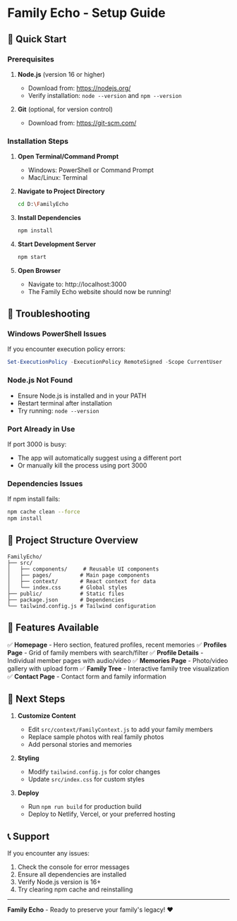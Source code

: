 # Family Echo - Setup Guide

## 🚀 Quick Start

### Prerequisites
1. **Node.js** (version 16 or higher)
   - Download from: https://nodejs.org/
   - Verify installation: `node --version` and `npm --version`

2. **Git** (optional, for version control)
   - Download from: https://git-scm.com/

### Installation Steps

1. **Open Terminal/Command Prompt**
   - Windows: PowerShell or Command Prompt
   - Mac/Linux: Terminal

2. **Navigate to Project Directory**
   ```bash
   cd D:\FamilyEcho
   ```

3. **Install Dependencies**
   ```bash
   npm install
   ```

4. **Start Development Server**
   ```bash
   npm start
   ```

5. **Open Browser**
   - Navigate to: http://localhost:3000
   - The Family Echo website should now be running!

## 🔧 Troubleshooting

### Windows PowerShell Issues
If you encounter execution policy errors:
```powershell
Set-ExecutionPolicy -ExecutionPolicy RemoteSigned -Scope CurrentUser
```

### Node.js Not Found
- Ensure Node.js is installed and in your PATH
- Restart terminal after installation
- Try running: `node --version`

### Port Already in Use
If port 3000 is busy:
- The app will automatically suggest using a different port
- Or manually kill the process using port 3000

### Dependencies Issues
If npm install fails:
```bash
npm cache clean --force
npm install
```

## 📁 Project Structure Overview

```
FamilyEcho/
├── src/
│   ├── components/     # Reusable UI components
│   ├── pages/         # Main page components
│   ├── context/       # React context for data
│   └── index.css      # Global styles
├── public/            # Static files
├── package.json       # Dependencies
└── tailwind.config.js # Tailwind configuration
```

## 🎨 Features Available

✅ **Homepage** - Hero section, featured profiles, recent memories
✅ **Profiles Page** - Grid of family members with search/filter
✅ **Profile Details** - Individual member pages with audio/video
✅ **Memories Page** - Photo/video gallery with upload form
✅ **Family Tree** - Interactive family tree visualization
✅ **Contact Page** - Contact form and family information

## 🚀 Next Steps

1. **Customize Content**
   - Edit `src/context/FamilyContext.js` to add your family members
   - Replace sample photos with real family photos
   - Add personal stories and memories

2. **Styling**
   - Modify `tailwind.config.js` for color changes
   - Update `src/index.css` for custom styles

3. **Deploy**
   - Run `npm run build` for production build
   - Deploy to Netlify, Vercel, or your preferred hosting

## 📞 Support

If you encounter any issues:
1. Check the console for error messages
2. Ensure all dependencies are installed
3. Verify Node.js version is 16+
4. Try clearing npm cache and reinstalling

---

**Family Echo** - Ready to preserve your family's legacy! ❤️ 
